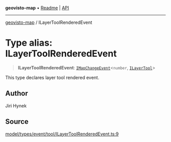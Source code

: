 **geovisto-map** • [Readme](../README.md) \| [API](../globals.md)

***

[geovisto-map](../README.md) / ILayerToolRenderedEvent

# Type alias: ILayerToolRenderedEvent

> **ILayerToolRenderedEvent**: [`IMapChangeEvent`](../interfaces/IMapChangeEvent.md)\<`number`, [`ILayerTool`](../interfaces/ILayerTool.md)\>

This type declares layer tool rendered event.

## Author

Jiri Hynek

## Source

[model/types/event/tool/ILayerToolRenderedEvent.ts:9](https://github.com/geovisto/geovisto-map/blob/5ee2cb5d45c19062fc8fc6beefa2848c076518b6/src/model/types/event/tool/ILayerToolRenderedEvent.ts#L9)
